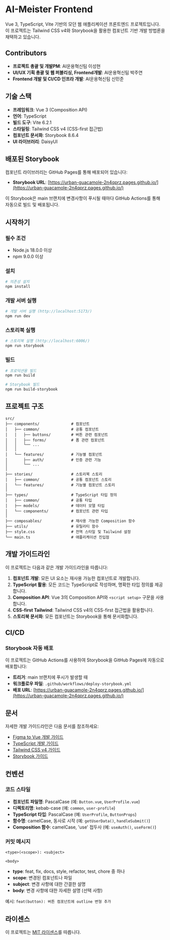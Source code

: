 # AI-Meister Frontend

Vue 3, TypeScript, Vite 기반의 모던 웹 애플리케이션 프론트엔드 프로젝트입니다. 이 프로젝트는 Tailwind CSS v4와 Storybook을 활용한 컴포넌트 기반 개발 방법론을 채택하고 있습니다.

## Contributors

- **프로젝트 총괄 및 개발PM**: AI운용혁신팀 이성현
- **UI/UX 기획 총괄 및 웹 퍼블리싱, Frontend개발**: AI운용혁신팀 박주연
- **Frontend 개발 및 CI/CD 인프라 개발**: AI운용혁신팀 신민준

## 기술 스택

- **프레임워크**: Vue 3 (Composition API)
- **언어**: TypeScript
- **빌드 도구**: Vite 6.2.1
- **스타일링**: Tailwind CSS v4 (CSS-first 접근법)
- **컴포넌트 문서화**: Storybook 8.6.4
- **UI 라이브러리**: DaisyUI

## 배포된 Storybook

컴포넌트 라이브러리는 GitHub Pages를 통해 배포되어 있습니다:
- **Storybook URL**: [https://urban-guacamole-2n4qprz.pages.github.io/](https://urban-guacamole-2n4qprz.pages.github.io/)

이 Storybook은 main 브랜치에 변경사항이 푸시될 때마다 GitHub Actions를 통해 자동으로 빌드 및 배포됩니다.

## 시작하기

### 필수 조건

- Node.js 18.0.0 이상
- npm 9.0.0 이상

### 설치

```bash
# 의존성 설치
npm install
```

### 개발 서버 실행

```bash
# 개발 서버 실행 (http://localhost:5173/)
npm run dev
```

### 스토리북 실행

```bash
# 스토리북 실행 (http://localhost:6006/)
npm run storybook
```

### 빌드

```bash
# 프로덕션용 빌드
npm run build

# Storybook 빌드
npm run build-storybook
```

## 프로젝트 구조

```
src/
├── components/              # 컴포넌트
│   ├── common/              # 공통 컴포넌트
│   │   ├── buttons/         # 버튼 관련 컴포넌트
│   │   ├── forms/           # 폼 관련 컴포넌트
│   │   └── ...
│   │
│   └── features/            # 기능별 컴포넌트
│       ├── auth/            # 인증 관련 기능
│       └── ...
│
├── stories/                 # 스토리북 스토리
│   ├── common/              # 공통 컴포넌트 스토리
│   └── features/            # 기능별 컴포넌트 스토리
│
├── types/                   # TypeScript 타입 정의
│   ├── common/              # 공통 타입
│   ├── models/              # 데이터 모델 타입
│   └── components/          # 컴포넌트 관련 타입
│
├── composables/             # 재사용 가능한 Composition 함수
├── utils/                   # 유틸리티 함수
├── style.css                # 전역 스타일 및 Tailwind 설정
└── main.ts                  # 애플리케이션 진입점
```

## 개발 가이드라인

이 프로젝트는 다음과 같은 개발 가이드라인을 따릅니다:

1. **컴포넌트 개발**: 모든 UI 요소는 재사용 가능한 컴포넌트로 개발합니다.
2. **TypeScript 활용**: 모든 코드는 TypeScript로 작성하며, 명확한 타입 정의를 제공합니다.
3. **Composition API**: Vue 3의 Composition API와 `<script setup>` 구문을 사용합니다.
4. **CSS-first Tailwind**: Tailwind CSS v4의 CSS-first 접근법을 활용합니다.
5. **스토리북 문서화**: 모든 컴포넌트는 Storybook을 통해 문서화합니다.

## CI/CD

### Storybook 자동 배포

이 프로젝트는 GitHub Actions를 사용하여 Storybook을 GitHub Pages에 자동으로 배포합니다:

- **트리거**: main 브랜치에 푸시가 발생할 때
- **워크플로우 파일**: `.github/workflows/deploy-storybook.yml`
- **배포 URL**: [https://urban-guacamole-2n4qprz.pages.github.io/](https://urban-guacamole-2n4qprz.pages.github.io/)

## 문서

자세한 개발 가이드라인은 다음 문서를 참조하세요:

- [Figma to Vue 개발 가이드](./docs/figma-to-code.md)
- [TypeScript 개발 가이드](./docs/typescript-code-guide.md)
- [Tailwind CSS v4 가이드](./docs/tailwind-css-v4-guide.md)
- [Storybook 가이드](./docs/storybook-guide.md)

## 컨벤션

### 코드 스타일

- **컴포넌트 파일명**: PascalCase (예: `Button.vue`, `UserProfile.vue`)
- **디렉토리명**: kebab-case (예: `common`, `user-profile`)
- **TypeScript 타입**: PascalCase (예: `UserProfile`, `ButtonProps`)
- **함수명**: camelCase, 동사로 시작 (예: `getUserData()`, `handleSubmit()`)
- **Composition 함수**: camelCase, 'use' 접두사 (예: `useAuth()`, `useForm()`)

### 커밋 메시지

```
<type>(<scope>): <subject>

<body>
```

- **type**: feat, fix, docs, style, refactor, test, chore 중 하나
- **scope**: 변경된 컴포넌트나 파일
- **subject**: 변경 사항에 대한 간결한 설명
- **body**: 변경 사항에 대한 자세한 설명 (선택 사항)

예시: `feat(button): 버튼 컴포넌트에 outline 변형 추가`

## 라이센스

이 프로젝트는 [MIT 라이센스](LICENSE)를 따릅니다.
